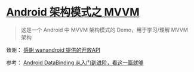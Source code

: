 # [Android 架构模式之 MVVM](https://blog.csdn.net/qq_34801506/article/details/141472846?spm=1001.2014.3001.5502)

> 这是一个 Android 中 MVVM 架构模式的 Demo，用于学习/理解 MVVM 架构

致谢：
[感谢 wanandroid 提供的开放API](https://www.wanandroid.com)

参考：
[Android DataBinding 从入门到进阶，看这一篇就够](https://blog.csdn.net/Eqiqi/article/details/121670801)